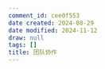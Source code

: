 ```yaml
---
comment_id: cee0f553
date created: 2024-08-29
date modified: 2024-11-12
draw: null
tags: []
title: 团队协作
---
```

